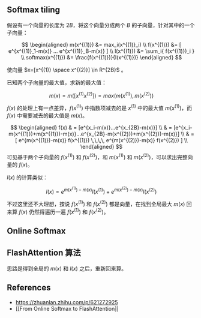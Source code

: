 
## Softmax tiling

假设有一个向量的长度为 $2B$，将这个向量分成两个 $B$ 的子向量，针对其中的一个子向量：

$$
\begin{aligned}
  m(x^{(1)}) &= max_i(x^{(1)}_i) \\
  f(x^{(1)}) &= [ e^{x^{(1)}_1-m(x)} ... e^{x^{(1)}_B-m(x)} ] \\
  l(x^{(1)}) &= \sum_i{ f(x^{(1)})_i } \\
  softmax(x^{(1)}) &= \frac{f(x^{(1)})}{l(x^{(1)})}
\end{aligned}
$$

使向量 $x=[x^{(1)} \space  x^{(2)}] \in R^{2B}$ 。

已知两个子向量的最大值，求新的最大值：

$$
  m(x) = m([x^{(1)} x^{(2)}]) = max(m(x^{(1)}), m(x^{(2)}))
$$

$f(x)$ 的处理上有一点差异，$f(x^{(1)})$ 中指数项减去的是 $x^{(1)}$ 中的最大值 $m(x^{(1)})$，而 $f(x)$ 中需要减去的最大值是 $m(x)$。

$$
\begin{aligned}
  f(x) & = [e^{x_i-m(x)}...e^{x_{2B}-m(x)}] \\
       & = [e^{x_i-m(x^{(1)})+m(x^{(1)})-m(x)}...e^{x_{2B}-m(x^{(2)})+m(x^{(2)})-m(x)}] \\
       & = [ 
         e^{m(x^{(1)})-m(x)} f(x^{(1)}) \,\,\,\,
         e^{m(x^{(2)})-m(x)} f(x^{(2)}) ] \\
\end{aligned}
$$
可见基于两个子向量的 $f(x^{(1)})$ 和 $f(x^{(2)})$，和 $m(x^{(1)})$ 和 $m(x^{(2)})$，可以求出完整向量的 $f(x)$。

$l(x)$ 的计算类似：

$$
l(x) = e^{m(x^{(1)})-m(x)} l(x^{(1)}) +
         e^{m(x^{(2)})-m(x)} l(x^{(2)})
$$

不过这里还不大理想，按说 $f(x^{(1)})$ 和 $f(x^{(2)})$ 都是向量，在找到全局最大 $m(x)$ 回来算 $f(x)$ 仍然得遍历一遍 $f(x^{(1)})$ 和 $f(x^{(2)})$。

## Online Softmax

## FlashAttention 算法

思路是得到全局的 $m(x)$ 和 $l(x)$ 之后，重新回来算。

## References
- https://zhuanlan.zhihu.com/p/621272925
- [[From Online Softmax to FlashAttention]]